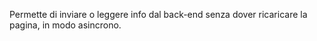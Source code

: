 Permette di inviare o leggere info dal back-end senza dover ricaricare la pagina, in modo asincrono.